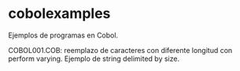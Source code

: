 # cobolexamples
Ejemplos de programas en Cobol.

COBOL001.COB: reemplazo de caracteres con diferente longitud con perform varying. Ejemplo de string delimited by size.

